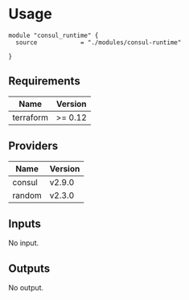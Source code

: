 # Usage

```hcl
module "consul_runtime" {
  source            = "./modules/consul-runtime"
  
}
```

## Requirements

| Name | Version |
|------|---------|
| terraform | >= 0.12 |

## Providers

| Name | Version |
|------|---------|
| consul | v2.9.0 |
| random | v2.3.0 |

## Inputs

No input.

## Outputs

No output.
